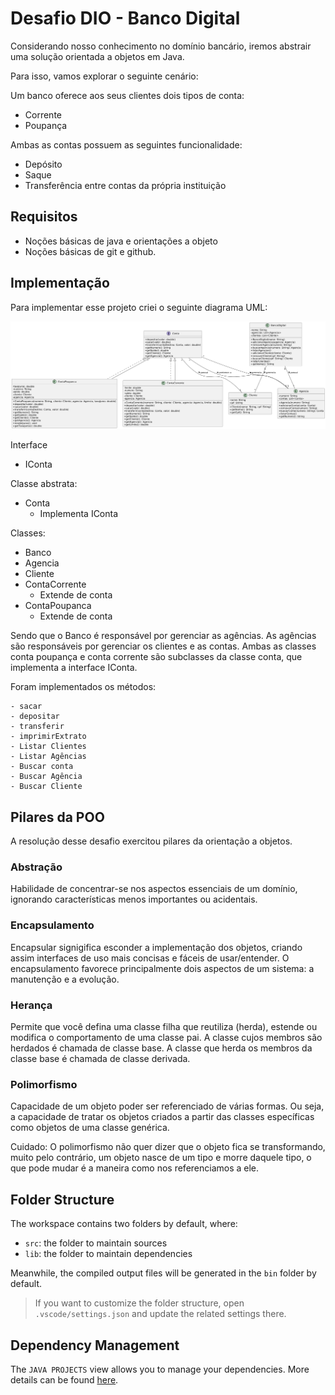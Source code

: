 # Desafio DIO - Banco Digital

Considerando nosso conhecimento no domínio bancário, iremos abstrair uma solução orientada a objetos em Java.

Para isso, vamos explorar o seguinte cenário:

Um banco oferece aos seus clientes dois tipos de conta:

- Corrente
- Poupança

Ambas as contas possuem as seguintes funcionalidade:

- Depósito
- Saque
- Transferência entre contas da própria instituição

## Requisitos

- Noções básicas de java e orientações a objeto
- Noções básicas de git e github.

## Implementação

Para implementar esse projeto criei o seguinte diagrama UML:

<img src=".github/img/uml-bancodigital.png" alt="Diagrama UML do projeto">

Interface

- IConta

Classe abstrata:

- Conta
  - Implementa IConta

Classes:

- Banco
- Agencia
- Cliente
- ContaCorrente
  - Extende de conta
- ContaPoupanca
  - Extende de conta

Sendo que o Banco é responsável por gerenciar as agências.
As agências são responsáveis por gerenciar os clientes e as contas.
Ambas as classes conta poupança e conta corrente são subclasses da classe conta, que implementa a interface IConta.

Foram implementados os métodos:

    - sacar
    - depositar
    - transferir
    - imprimirExtrato
    - Listar Clientes
    - Listar Agências
    - Buscar conta
    - Buscar Agência
    - Buscar Cliente

## Pilares da POO

A resolução desse desafio exercitou pilares da orientação a objetos.

### Abstração

Habilidade de concentrar-se nos aspectos essenciais de um domínio, ignorando características menos importantes ou acidentais.

### Encapsulamento

Encapsular signigifica esconder a implementação dos objetos, criando assim interfaces de uso mais concisas e fáceis de usar/entender. O encapsulamento favorece principalmente dois aspectos de um sistema: a manutenção e a evolução.

### Herança

Permite que você defina uma classe filha que reutiliza (herda), estende ou modifica o comportamento de uma classe pai. A classe cujos membros são herdados é chamada de classe base. A classe que herda os membros da classe base é chamada de classe derivada.

### Polimorfismo

Capacidade de um objeto poder ser referenciado de várias formas. Ou seja, a capacidade de tratar os objetos criados a partir das classes específicas como objetos de uma classe genérica.

Cuidado: O polimorfismo não quer dizer que o objeto fica se transformando, muito pelo contrário, um objeto nasce de um tipo e morre daquele tipo, o que pode mudar é a maneira como nos referenciamos a ele.



## Folder Structure

The workspace contains two folders by default, where:

- `src`: the folder to maintain sources
- `lib`: the folder to maintain dependencies

Meanwhile, the compiled output files will be generated in the `bin` folder by default.

> If you want to customize the folder structure, open `.vscode/settings.json` and update the related settings there.

## Dependency Management

The `JAVA PROJECTS` view allows you to manage your dependencies. More details can be found [here](https://github.com/microsoft/vscode-java-dependency#manage-dependencies).
